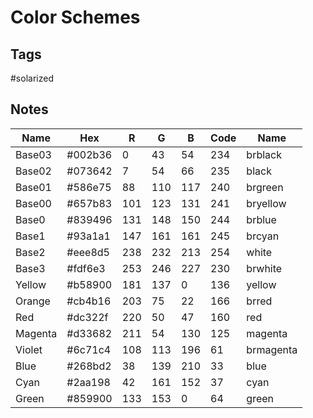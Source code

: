 # Color Schemes

## Tags

#solarized

## Notes

|Name|Hex|R|G|B|Code|Name|
|--- |--- |--- |--- |--- |--- |--- |
|Base03|#002b36|0|43|54|234|brblack|
|Base02|#073642|7|54|66|235|black|
|Base01|#586e75|88|110|117|240|brgreen|
|Base00|#657b83|101|123|131|241|bryellow|
|Base0|#839496|131|148|150|244|brblue|
|Base1|#93a1a1|147|161|161|245|brcyan|
|Base2|#eee8d5|238|232|213|254|white|
|Base3|#fdf6e3|253|246|227|230|brwhite|
|Yellow|#b58900|181|137|0|136|yellow|
|Orange|#cb4b16|203|75|22|166|brred|
|Red|#dc322f|220|50|47|160|red|
|Magenta|#d33682|211|54|130|125|magenta|
|Violet|#6c71c4|108|113|196|61|brmagenta|
|Blue|#268bd2|38|139|210|33|blue|
|Cyan|#2aa198|42|161|152|37|cyan|
|Green|#859900|133|153|0|64|green|

